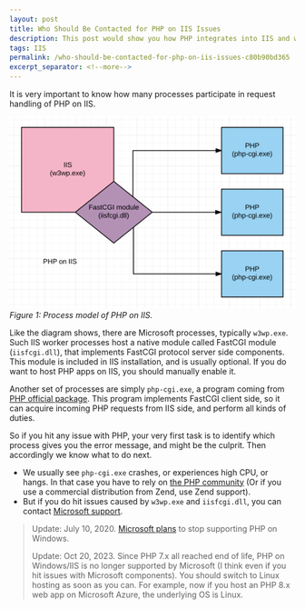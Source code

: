 ```yaml
---
layout: post
title: Who Should Be Contacted for PHP on IIS Issues
description: This post would show you how PHP integrates into IIS and who to contact if you meet issues.
tags: IIS
permalink: /who-should-be-contacted-for-php-on-iis-issues-c80b90bd365
excerpt_separator: <!--more-->
---
```

It is very important to know how many processes participate in request handling of PHP on IIS.
<!--more-->

![img-description](/images/php-iis-process-model.png)
_Figure 1: Process model of PHP on IIS._

Like the diagram shows, there are Microsoft processes, typically `w3wp.exe`. Such IIS worker processes host a native module called FastCGI module (`iisfcgi.dll`), that implements FastCGI protocol server side components. This module is included in IIS installation, and is usually optional. If you do want to host PHP apps on IIS, you should manually enable it.

Another set of processes are simply `php-cgi.exe`, a program coming from [PHP official package](https://windows.php.net/download/). This program implements FastCGI client side, so it can acquire incoming PHP requests from IIS side, and perform all kinds of duties.

So if you hit any issue with PHP, your very first task is to identify which process gives you the error message, and might be the culprit. Then accordingly we know what to do next.

* We usually see `php-cgi.exe` crashes, or experiences high CPU, or hangs. In that case you have to rely on [the PHP community](https://php.net/support.php) (Or if you use a commercial distribution from Zend, use Zend support).
* But if you do hit issues caused by `w3wp.exe` and `iisfcgi.dll`, you can contact [Microsoft support](https://support.microsoft.com).

> Update: July 10, 2020. [Microsoft plans](https://news-web.php.net/php.internals/110907) to stop supporting PHP on Windows.
>
> Update: Oct 20, 2023. Since PHP 7.x all reached end of life, PHP on Windows/IIS is no longer supported by Microsoft (I think even if you hit issues with Microsoft components). You should switch to Linux hosting as soon as you can. For example, now if you host an PHP 8.x web app on Microsoft Azure, the underlying OS is Linux.
